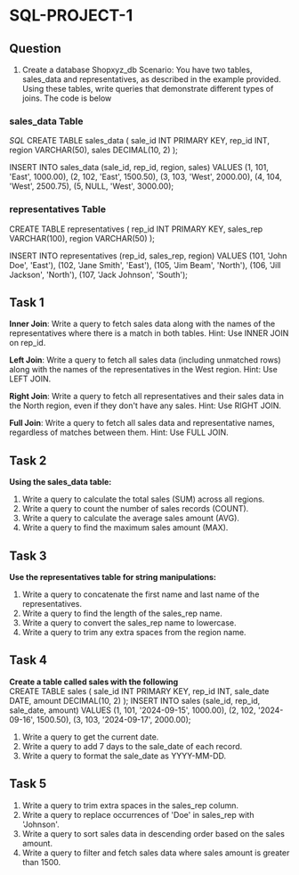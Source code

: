 # SQL-PROJECT-1

## Question  
1. Create  a  database  Shopxyz_db
Scenario: You have two tables, sales_data and representatives, as described in the example provided. Using these tables, write queries that demonstrate different types of joins.
 The  code  is  below 
### sales_data Table
*SQL*
CREATE TABLE sales_data (
    sale_id INT PRIMARY KEY,
    rep_id INT,
    region VARCHAR(50),
    sales DECIMAL(10, 2)
);


INSERT INTO sales_data (sale_id, rep_id, region, sales) VALUES
(1, 101, 'East', 1000.00),
(2, 102, 'East', 1500.50),
(3, 103, 'West', 2000.00),
(4, 104, 'West', 2500.75),
(5, NULL, 'West', 3000.00);

### representatives Table
CREATE TABLE representatives (
    rep_id INT PRIMARY KEY,
    sales_rep VARCHAR(100),
    region VARCHAR(50)
);


INSERT INTO representatives (rep_id, sales_rep, region) VALUES
(101, 'John Doe', 'East'),
(102, 'Jane Smith', 'East'),
(105, 'Jim Beam', 'North'),
(106, 'Jill Jackson', 'North'),
(107, 'Jack Johnson', 'South');

## Task 1
**Inner Join**: Write a query to fetch sales data along with the names of the representatives where there is a match in both tables.
Hint: Use INNER JOIN on rep_id.

**Left Join**: Write a query to fetch all sales data (including unmatched rows) along with the names of the representatives in the West region.
Hint: Use LEFT JOIN.

**Right Join**: Write a query to fetch all representatives and their sales data in the North region, even if they don't have any sales.
Hint: Use RIGHT JOIN.

**Full Join**: Write a query to fetch all sales data and representative names, regardless of matches between them.
Hint: Use FULL JOIN.
## Task 2 
**Using the sales_data table:**

1. Write a query to calculate the total sales (SUM) across all regions.
2. Write a query to count the number of sales records (COUNT).
3. Write a query to calculate the average sales amount (AVG).
4. Write a query to find the maximum sales amount (MAX).

## Task 3
**Use the  representatives table for string manipulations:**
1. Write a query to concatenate the first name and last name of the representatives.
2. Write a query to find the length of the sales_rep name.
3. Write a query to convert the sales_rep name to lowercase.
3. Write a query to trim any extra spaces from the region name.

## Task  4 
**Create  a  table called sales with  the  following**  
CREATE TABLE sales ( sale_id INT PRIMARY KEY, rep_id INT, sale_date DATE, amount DECIMAL(10, 2) ); INSERT INTO sales (sale_id, rep_id, sale_date, amount) VALUES (1, 101, '2024-09-15', 1000.00), (2, 102, '2024-09-16', 1500.50), (3, 103, '2024-09-17', 2000.00);
1. Write a query to get the current date.
2. Write a query to add 7 days to the sale_date of each record.
3. Write a query to format the sale_date as YYYY-MM-DD.

## Task 5
1. Write a query to trim extra spaces in the sales_rep column.
2. Write a query to replace occurrences of 'Doe' in sales_rep with 'Johnson'.
3. Write a query to sort sales data in descending order based on the sales amount.
4. Write a query to filter and fetch sales data where sales amount is greater than 1500.
